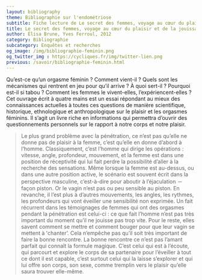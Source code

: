 ```yaml
---
layout: bibliography
theme: Bibliographie sur l'endométriose
subtitle: Fiche lecture de Le secret des femmes, voyage au cœur du plaisir et de la jouissance d'Élisa Brune et Yves Ferroul
title: Le secret des femmes, voyage au cœur du plaisir et de la jouissance
author: Élisa Brune, Yves Ferroul, 2012
category: Bibliographie
subcategory: Enquêtes et recherches
og_image: /img/bibliographie-feminin.png
og_twitter_img : https://cycliques.fr/img/twitter-lien.png
previous: /savoir/bibliographie-feminin.html
---
```

Qu’est-ce qu’un orgasme féminin ? Comment vient-il ? Quels sont les mécanismes qui rentrent en jeu pour qu’il arrive ? À quoi sert-il ? Pourquoi est-il si tabou ? Comment les femmes le vivent-elles, l’expériencent-elles ? Cet ouvrage écrit à quatre mains est un essai répondant au mieux des connaissances actuelles à toutes ces questions de manière scientifique, historique, ethnologique et anthropologique sur le plaisir et les orgasmes féminins. Il s’agit un livre riche en informations qui permettra d’ouvrir des questionnements personnels sur le rapport à notre corps et notre plaisir. 

>Le plus grand problème avec la pénétration, ce n’est pas qu’elle ne donne pas de plaisir à la femme, c’est qu’elle en donne d’abord à l’homme. Classiquement, c’est l’homme qui dirige les opérations : vitesse, angle, profondeur, mouvement, et la femme est dans une position de réceptivité qui lui fait perdre la possibilité d’aller à la recherche des sensations. Même lorsque la femme est au-dessus, ou dans une autre position active, le scénario est souvent écrit dans la perspective masculine, c’est-à-dire pour aboutir à l’éjaculation － façon piston. Or le vagin n’est pas ou peu sensible au piston. En revanche, il l’est plus à d’autres mouvements, les angles, les rythmes, les profondeurs qui vont éveiller une sensibilité non exprimée. Un fait récurrent dans les témoignages de femmes qui ont des orgasmes pendant la pénétration est celui-ci : ce que fait l’homme n’est pas très important du moment qu’il ne jouisse pas trop vite. Pour le reste, elles savent comment se mettre et comment bouger pour que leur vagin se mettent à ʻchanterʼ. Cela n’empêche pas qu’il soit très important de faire la bonne rencontre. La bonne rencontre ce n’est pas l’amant parfait qui connaît la formule magique. C’est celui qui est à l’écoute, qui parcourt et explore le corps de sa partenaire pour l’éveiller à tout ce dont il est capable, c’est surtout celui qui la laisse s’explorer et qui lui offre son corps, son sexe, comme tremplin vers le plaisir qu’elle saura trouver elle-même.